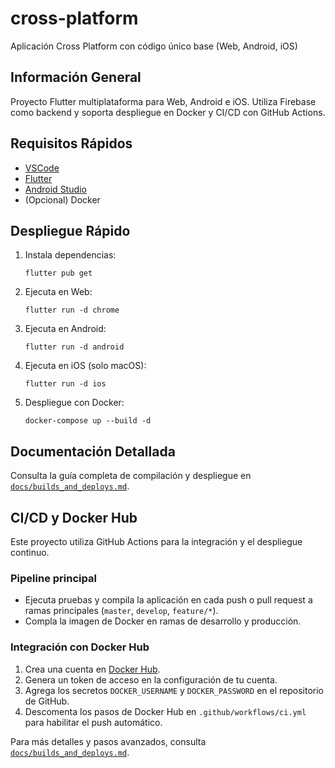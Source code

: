 # cross-platform

Aplicación Cross Platform con código único base (Web, Android, iOS)

## Información General

Proyecto Flutter multiplataforma para Web, Android e iOS. Utiliza Firebase como backend y soporta despliegue en Docker y CI/CD con GitHub Actions.

## Requisitos Rápidos
- [VSCode](https://code.visualstudio.com/)
- [Flutter](https://flutter.dev/)
- [Android Studio](https://developer.android.com/studio)
- (Opcional) Docker

## Despliegue Rápido

1. Instala dependencias:
   ```pwsh
   flutter pub get
   ```
2. Ejecuta en Web:
   ```pwsh
   flutter run -d chrome
   ```
3. Ejecuta en Android:
   ```pwsh
   flutter run -d android
   ```
4. Ejecuta en iOS (solo macOS):
   ```pwsh
   flutter run -d ios
   ```
5. Despliegue con Docker:
   ```pwsh
   docker-compose up --build -d
   ```

## Documentación Detallada

Consulta la guía completa de compilación y despliegue en [`docs/builds_and_deploys.md`](docs/builds_and_deploys.md).

## CI/CD y Docker Hub

Este proyecto utiliza GitHub Actions para la integración y el despliegue continuo.

### Pipeline principal
- Ejecuta pruebas y compila la aplicación en cada push o pull request a ramas principales (`master`, `develop`, `feature/*`).
- Compla la imagen de Docker en ramas de desarrollo y producción.

### Integración con Docker Hub
1. Crea una cuenta en [Docker Hub](https://hub.docker.com/).
2. Genera un token de acceso en la configuración de tu cuenta.
3. Agrega los secretos `DOCKER_USERNAME` y `DOCKER_PASSWORD` en el repositorio de GitHub.
4. Descomenta los pasos de Docker Hub en `.github/workflows/ci.yml` para habilitar el push automático.

Para más detalles y pasos avanzados, consulta [`docs/builds_and_deploys.md`](docs/builds_and_deploys.md).